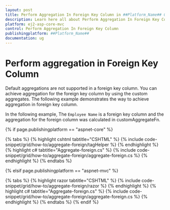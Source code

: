 ```yaml
---
layout: post
title: Perform Aggregation In Foreign Key Column in ##Platform_Name## Grid Component
description: Learn here all about Perform Aggregation In Foreign Key Column in Syncfusion ##Platform_Name## Grid component of Syncfusion Essential JS 2 and more.
platform: ej2-asp-core-mvc
control: Perform Aggregation In Foreign Key Column
publishingplatform: ##Platform_Name##
documentation: ug
---
```



# Perform aggregation in Foreign Key Column

Default aggregations are not supported in a foreign key column. You can achieve aggregation for the foreign key column by using the custom aggregates. The following example demonstrates the way to achieve aggregation in foreign key column.

In the following example, The `Employee Name` is a foreign key column and the aggregation for the foreign column was calculated in customAggregateFn.

{% if page.publishingplatform == "aspnet-core" %}

{% tabs %}
{% highlight cshtml tabtitle="CSHTML" %}
{% include code-snippet/grid/how-to/aggregate-foreign/tagHelper %}
{% endhighlight %}
{% highlight c# tabtitle="Aggregate-foreign.cs" %}
{% include code-snippet/grid/how-to/aggregate-foreign/aggregate-foreign.cs %}
{% endhighlight %}
{% endtabs %}

{% elsif page.publishingplatform == "aspnet-mvc" %}

{% tabs %}
{% highlight razor tabtitle="CSHTML" %}
{% include code-snippet/grid/how-to/aggregate-foreign/razor %}
{% endhighlight %}
{% highlight c# tabtitle="Aggregate-foreign.cs" %}
{% include code-snippet/grid/how-to/aggregate-foreign/aggregate-foreign.cs %}
{% endhighlight %}
{% endtabs %}
{% endif %}


